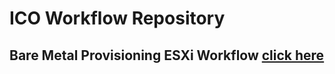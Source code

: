 # ICO Workflow Repository

## Bare Metal Provisioning ESXi Workflow [click here](https://github.com/markpsmi/ICO/tree/main/baremetalesxi)


